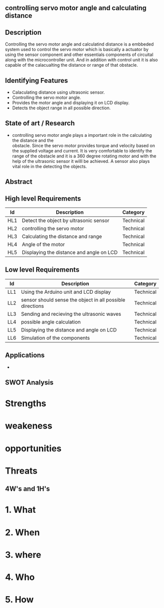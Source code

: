 ## controlling servo motor angle and calculating distance

## Description
   
   Controlling the servo motor angle and calculatind distance is a embbeded system used to control the servo motor which is basically a actuator by using the sensor component and other essentials components of circuital along with the microcontroller unit. And in addition with control unit it is also capable of the calacualting the distance or range of that obstacle.


## Identifying Features

 * Calaculating distance using ultrasonic sensor.
 * Controlling the servo motor angle.
 * Provides the motor angle and displaying it on LCD display.
 * Detects the object range in all possible direction.

 ## State of art / Research

 *  controlling servo motor angle plays a important role in the calculating the distance and the      
    obstacle. Since the servo motor provides torque and velocity based on the supplied voltage and current. It is very comfortable to identify the range of the obstacle and it is a 360 degree rotating motor and with the help of the ultrasonic sensor it willl be achieved. A sensor also plays vital role in the detecting the objects.

## Abstract





## High level Requirements

|  Id   |               Description             |  Category |
|-------|---------------------------------------|-----------|
|  HL1  |Detect the object by ultrasonic sensor | Technical |
|  HL2  |controlling the servo motor            | Technical |
|  HL3  |Calculating the distance and range     | Technical |
|  HL4  |Angle of the motor                     | Technical |
|  HL5  |Displaying the distance and angle on LCD|Technical |

## Low level Requirements

|  Id   |               Description             |  Category |
|-------|---------------------------------------|-----------|
|  LL1  |Using the Arduino unit and LCD display | Technical |
|  LL2  |sensor should sense the object in all possible directions| Technical |
|  LL3  |Sending and recieving the ultrasonic waves| Technical |
|  LL4  |possible angle calculation | Technical |
|  LL5  |Displaying the distance and angle on LCD|Technical |
|  LL6  |Simulation of the components| Technical|

## Applications 

 * 

## SWOT Analysis
 
 # Strengths

 # weakeness

 # opportunities

 # Threats 

## 4W's and 1H's


 # 1. What

 # 2. When

 # 3. where

 # 4. Who

 # 5. How



